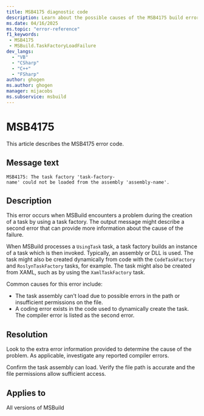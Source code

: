 ```yaml
---
title: MSB4175 diagnostic code
description: Learn about the possible causes of the MSB4175 build error and get troubleshooting tips.
ms.date: 04/16/2025
ms.topic: "error-reference"
f1_keywords:
 - MSB4175
 - MSBuild.TaskFactoryLoadFailure
dev_langs:
  - "VB"
  - "CSharp"
  - "C++"
  - "FSharp"
author: ghogen
ms.author: ghogen
manager: mijacobs
ms.subservice: msbuild
---
```

# MSB4175

This article describes the MSB4175 error code.

## Message text

`MSB4175: The task factory 'task-factory-name' could not be loaded from the assembly 'assembly-name'.`

## Description

This error occurs when MSBuild encounters a problem during the creation of a task by using a task factory. The output message might describe a second error that can provide more information about the cause of the failure.

When MSBuild processes a `UsingTask` task, a task factory builds an instance of a task which is then invoked. Typically, an assembly or DLL is used. The task might also be created dynamically from code with the `CodeTaskFactory` and `RoslynTaskFactory` tasks, for example. The task might also be created from XAML, such as by using the `XamlTaskFactory` task.

Common causes for this error include:

- The task assembly can't load due to possible errors in the path or insufficient permissions on the file.
- A coding error exists in the code used to dynamically create the task. The compiler error is listed as the second error.

## Resolution

Look to the extra error information provided to determine the cause of the problem. As applicable, investigate any reported compiler errors.

Confirm the task assembly can load. Verify the file path is accurate and the file permissions allow sufficient access. 

## Applies to

All versions of MSBuild